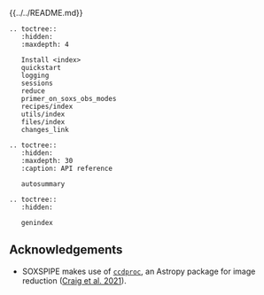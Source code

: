 

{{../../README.md}}


```eval_rst
.. toctree::
   :hidden:
   :maxdepth: 4

   Install <index>
   quickstart
   logging
   sessions
   reduce
   primer_on_soxs_obs_modes
   recipes/index
   utils/index
   files/index
   changes_link
```


```eval_rst
.. toctree::
   :hidden:
   :maxdepth: 30
   :caption: API reference

   autosummary
```

```eval_rst
.. toctree::
   :hidden:

   genindex
```


## Acknowledgements

* SOXSPIPE makes use of [`ccdproc`](https://ccdproc.readthedocs.io/en/latest/index.html), an Astropy package for image reduction ([Craig et al. 2021](https://zenodo.org/record/4606771)).
